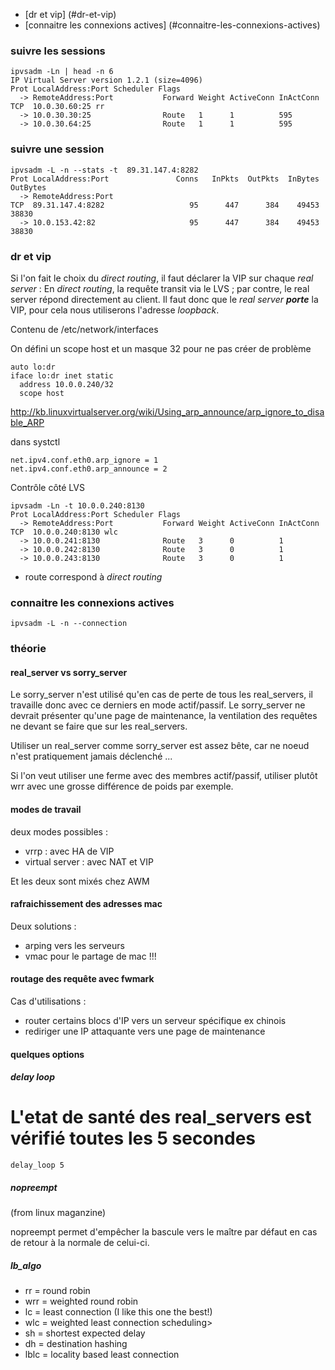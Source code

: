 * [dr et vip] (#dr-et-vip)
* [connaitre les connexions actives] (#connaitre-les-connexions-actives)

### suivre les sessions

```
ipvsadm -Ln | head -n 6
IP Virtual Server version 1.2.1 (size=4096)
Prot LocalAddress:Port Scheduler Flags
  -> RemoteAddress:Port           Forward Weight ActiveConn InActConn
TCP  10.0.30.60:25 rr
  -> 10.0.30.30:25                Route   1      1          595       
  -> 10.0.30.64:25                Route   1      1          595
```  

### suivre une session
```  
ipvsadm -L -n --stats -t  89.31.147.4:8282 
Prot LocalAddress:Port               Conns   InPkts  OutPkts  InBytes OutBytes
  -> RemoteAddress:Port
TCP  89.31.147.4:8282                   95      447      384    49453    38830
  -> 10.0.153.42:82                     95      447      384    49453    38830
```  

### dr et vip

Si l'on fait le choix du *direct routing*, il faut déclarer la VIP sur chaque *real server* :
En  *direct routing*, la requête transit via le LVS ; par contre, le real server répond directement au client.
Il faut donc que le *real server* __*porte*__ la VIP, pour cela nous utiliserons l'adresse *loopback*.


Contenu de /etc/network/interfaces

On défini un scope host et un masque 32 pour ne pas créer de problème
```  
auto lo:dr
iface lo:dr inet static
  address 10.0.0.240/32
  scope host
```  
http://kb.linuxvirtualserver.org/wiki/Using_arp_announce/arp_ignore_to_disable_ARP

dans systctl
```  
net.ipv4.conf.eth0.arp_ignore = 1
net.ipv4.conf.eth0.arp_announce = 2
```  
Contrôle côté LVS
```  
ipvsadm -Ln -t 10.0.0.240:8130
Prot LocalAddress:Port Scheduler Flags
  -> RemoteAddress:Port           Forward Weight ActiveConn InActConn
TCP  10.0.0.240:8130 wlc
  -> 10.0.0.241:8130              Route   3      0          1         
  -> 10.0.0.242:8130              Route   3      0          1         
  -> 10.0.0.243:8130              Route   3      0          1
```  
* route correspond à *direct routing*

### connaitre les connexions actives

```  
ipvsadm -L -n --connection
```  

### théorie

#### real_server vs sorry_server
Le sorry_server n'est utilisé qu'en cas de perte de tous les real_servers, il travaille donc avec ce derniers en mode actif/passif.
Le sorry_server ne devrait présenter qu'une page de maintenance, la ventilation des requêtes ne devant se faire que sur les real_servers.

Utiliser un real_server comme sorry_server est assez bête, car ne noeud n'est pratiquement jamais déclenché ...

Si l'on veut utiliser une ferme avec des membres actif/passif, utiliser plutôt wrr avec une grosse différence de poids par exemple. 

#### modes de travail

deux modes possibles :
* vrrp : avec HA de VIP
* virtual server : avec NAT et VIP

Et les deux sont mixés chez AWM 


#### rafraichissement des adresses mac 

Deux solutions :
* arping vers les serveurs
* vmac pour le partage de mac !!!

#### routage des requête avec fwmark
Cas d'utilisations :
* router certains blocs d'IP vers un serveur spécifique ex chinois
* rediriger une IP attaquante vers une page de maintenance

#### quelques options 

##### delay loop

# L'etat de santé des real_servers est vérifié toutes les 5 secondes

`delay_loop 5`

##### nopreempt

(from linux maganzine)

nopreempt permet d'empêcher la bascule vers le maître par défaut en cas de retour à la normale de celui-ci.

##### lb_algo

* rr = round robin
* wrr = weighted round robin
* lc = least connection (I like this one the best!)
* wlc = weighted least connection scheduling>
* sh = shortest expected delay
* dh = destination hashing
* lblc = locality based least connection


